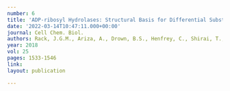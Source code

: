 ```yaml
---
number: 6
title: 'ADP-ribosyl Hydrolases: Structural Basis for Differential Substrate Recognition and Inhibition'
date: '2022-03-14T10:47:11.000+00:00'
journal: Cell Chem. Biol.
authors: Rack, J.G.M., Ariza, A., Drown, B.S., Henfrey, C., Shirai, T., Hergenrother, P.J., Ahel, I. 
year: 2018
vol: 25
pages: 1533-1546
link: 
layout: publication

---
```

